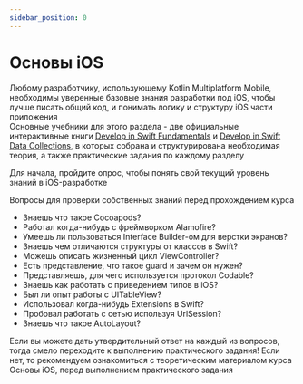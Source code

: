 ```yaml
---
sidebar_position: 0
---
```


# Основы iOS

Любому разработчику, использующему Kotlin Multiplatform Mobile, необходимы уверенные базовые знания разработки под iOS,
чтобы лучше писать общий код, и понимать логику и структуру iOS части приложения  
Основные учебники для этого раздела - две официальные интерактивные
книги [Develop in Swift Fundamentals](https://books.apple.com/ru/book/develop-in-swift-fundamentals/id1556365994?l=en)
и [Develop in Swift Data Collections](https://books.apple.com/ru/book/develop-in-swift-fundamentals/id1556365994?l=en),
в которых собрана и структурирована необходимая теория, а также практические задания по каждому разделу

Для начала, пройдите опрос, чтобы понять свой текущий уровень знаний в iOS-разработке

Вопросы для проверки собственных знаний перед прохождением курса

- Знаешь что такое Cocoapods?
- Работал когда-нибудь с фреймворком Alamofire?
- Умеешь ли пользоваться Interface Builder-ом для верстки экранов?
- Знаешь чем отличаются структуры от классов в Swift?
- Можешь описать жизненный цикл ViewController?
- Есть представление, что такое guard и зачем он нужен?
- Представляешь, для чего используется протокол Codable?
- Знаешь как работать с приведением типов в iOS?
- Был ли опыт работы с UITableView?
- Использовал когда-нибудь Extensions в Swift?
- Пробовал работать с сетью используя UrlSession?
- Знаешь что такое AutoLayout?

Если вы можете дать утвердительный ответ на каждый из вопросов, тогда смело переходите к выполнению практического
задания! Если нет, то рекомендуем ознакомиться с теоретическим материалом курса Основы iOS, перед выполнением
практического задания
